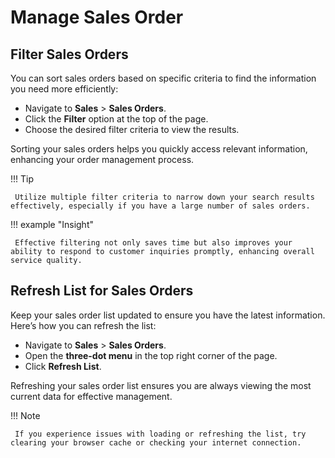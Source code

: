 # **Manage Sales Order**

## **Filter Sales Orders**

You can sort sales orders based on specific criteria to find the information you need more efficiently:

- Navigate to **Sales** > **Sales Orders**.
- Click the **Filter** option at the top of the page.
- Choose the desired filter criteria to view the results.

Sorting your sales orders helps you quickly access relevant information, enhancing your order management process.

!!! Tip

     Utilize multiple filter criteria to narrow down your search results effectively, especially if you have a large number of sales orders.

!!! example "Insight"

     Effective filtering not only saves time but also improves your ability to respond to customer inquiries promptly, enhancing overall service quality.

## **Refresh List for Sales Orders**

Keep your sales order list updated to ensure you have the latest information. Here’s how you can refresh the list:

- Navigate to **Sales** > **Sales Orders**.
- Open the **three-dot menu** in the top right corner of the page.
- Click **Refresh List**.

Refreshing your sales order list ensures you are always viewing the most current data for effective management.

!!! Note

     If you experience issues with loading or refreshing the list, try clearing your browser cache or checking your internet connection.

